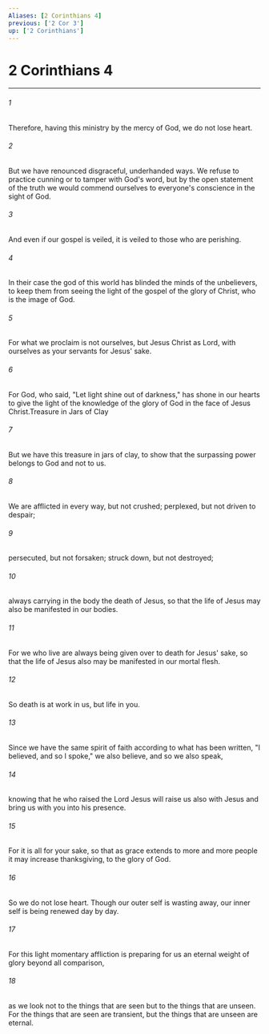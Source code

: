 ```yaml
---
Aliases: [2 Corinthians 4]
previous: ['2 Cor 3']
up: ['2 Corinthians']
---
```

# 2 Corinthians 4

***

 

###### 1 
Therefore, having this ministry by the mercy of God, we do not lose heart. 
 

###### 2 
But we have renounced disgraceful, underhanded ways. We refuse to practice cunning or to tamper with God's word, but by the open statement of the truth we would commend ourselves to everyone's conscience in the sight of God. 
 

###### 3 
And even if our gospel is veiled, it is veiled to those who are perishing. 
 

###### 4 
In their case the god of this world has blinded the minds of the unbelievers, to keep them from seeing the light of the gospel of the glory of Christ, who is the image of God. 
 

###### 5 
For what we proclaim is not ourselves, but Jesus Christ as Lord, with ourselves as your servants for Jesus' sake. 
 

###### 6 
For God, who said, "Let light shine out of darkness," has shone in our hearts to give the light of the knowledge of the glory of God in the face of Jesus Christ.Treasure in Jars of Clay
 
 

###### 7 
But we have this treasure in jars of clay, to show that the surpassing power belongs to God and not to us. 
 

###### 8 
We are afflicted in every way, but not crushed; perplexed, but not driven to despair; 
 

###### 9 
persecuted, but not forsaken; struck down, but not destroyed; 
 

###### 10 
always carrying in the body the death of Jesus, so that the life of Jesus may also be manifested in our bodies. 
 

###### 11 
For we who live are always being given over to death for Jesus' sake, so that the life of Jesus also may be manifested in our mortal flesh. 
 

###### 12 
So death is at work in us, but life in you.
 
 

###### 13 
Since we have the same spirit of faith according to what has been written, "I believed, and so I spoke," we also believe, and so we also speak, 
 

###### 14 
knowing that he who raised the Lord Jesus will raise us also with Jesus and bring us with you into his presence. 
 

###### 15 
For it is all for your sake, so that as grace extends to more and more people it may increase thanksgiving, to the glory of God.
 
 

###### 16 
So we do not lose heart. Though our outer self is wasting away, our inner self is being renewed day by day. 
 

###### 17 
For this light momentary affliction is preparing for us an eternal weight of glory beyond all comparison, 
 

###### 18 
as we look not to the things that are seen but to the things that are unseen. For the things that are seen are transient, but the things that are unseen are eternal.
 
